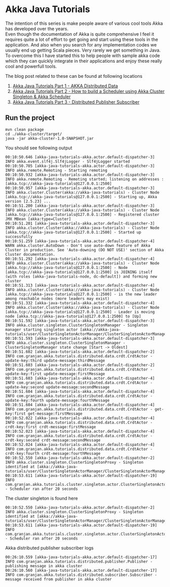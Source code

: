 # Akka Java Tutorials

The intention of this series is make people aware of various cool tools Akka has developed over the years.
<br />
Even though the documentation of Akka is quite comprehensive I feel it requires quite a lot of effort to get going and start using these tools in the application. And also when you search for any implementation codes we usually end up getting Scala pieces. Very rarely we get something in Java.
<br />
To overcome this I have started this to help people with sample akka code which they can quickly integrate in their applications and enjoy these really cool and powerfull tools.

The blog post related to these  can be found at following locations

1. [Akka Java Tutorials Part 1 - AKKA Distributed Data](https://medium.com/@gauravranjan11/akka-java-tutorials-part-1-akka-distributed-data-e1de6bbe6286)
2. [Akka Java Tutorials Part 2 - How to build a Scheduler using Akka Cluster Singleton & Akka Scheduler](https://medium.com/@gauravranjan11/akka-java-tutorials-part-2-how-to-build-a-scheduler-using-akka-cluster-singleton-akka-scheduler-d02e300e525c)
3. [Akka Java Tutorials Part 3 - Distributed Publisher Subscriber  ](https://medium.com/@gauravranjan11/akka-java-tutorials-part-3-distributed-publisher-subscriber-bd941aef822d)

## Run the project
```
mvn clean package
cd ./akka-cluster/target/
java -jar akka-cluster-1.0-SNAPSHOT.jar
```

You should see following output

```
00:10:50.646 [akka-java-tutorials-akka.actor.default-dispatcher-3] INFO akka.event.slf4j.Slf4jLogger - Slf4jLogger started
00:10:50.705 [akka-java-tutorials-akka.actor.default-dispatcher-3] INFO akka.remote.Remoting - Starting remoting
00:10:50.932 [akka-java-tutorials-akka.actor.default-dispatcher-3] INFO akka.remote.Remoting - Remoting started; listening on addresses :[akka.tcp://akka-java-tutorials@127.0.0.1:2500]
00:10:50.957 [akka-java-tutorials-akka.actor.default-dispatcher-3] INFO akka.cluster.Cluster(akka://akka-java-tutorials) - Cluster Node [akka.tcp://akka-java-tutorials@127.0.0.1:2500] - Starting up, Akka version [2.5.23] ...
00:10:51.200 [akka-java-tutorials-akka.actor.default-dispatcher-3] INFO akka.cluster.Cluster(akka://akka-java-tutorials) - Cluster Node [akka.tcp://akka-java-tutorials@127.0.0.1:2500] - Registered cluster JMX MBean [akka:type=Cluster]
00:10:51.201 [akka-java-tutorials-akka.actor.default-dispatcher-3] INFO akka.cluster.Cluster(akka://akka-java-tutorials) - Cluster Node [akka.tcp://akka-java-tutorials@127.0.0.1:2500] - Started up successfully
00:10:51.259 [akka-java-tutorials-akka.actor.default-dispatcher-4] WARN akka.cluster.AutoDown - Don't use auto-down feature of Akka Cluster in production. See 'Auto-downing (DO NOT USE)' section of Akka Cluster documentation.
00:10:51.292 [akka-java-tutorials-akka.actor.default-dispatcher-4] INFO akka.cluster.Cluster(akka://akka-java-tutorials) - Cluster Node [akka.tcp://akka-java-tutorials@127.0.0.1:2500] - Node [akka.tcp://akka-java-tutorials@127.0.0.1:2500] is JOINING itself (with roles [akka-java-tutorials-node, dc-default]) and forming new cluster
00:10:51.313 [akka-java-tutorials-akka.actor.default-dispatcher-4] INFO akka.cluster.Cluster(akka://akka-java-tutorials) - Cluster Node [akka.tcp://akka-java-tutorials@127.0.0.1:2500] - is the new leader among reachable nodes (more leaders may exist)
00:10:51.332 [akka-java-tutorials-akka.actor.default-dispatcher-4] INFO akka.cluster.Cluster(akka://akka-java-tutorials) - Cluster Node [akka.tcp://akka-java-tutorials@127.0.0.1:2500] - Leader is moving node [akka.tcp://akka-java-tutorials@127.0.0.1:2500] to [Up]
00:10:51.592 [akka-java-tutorials-akka.actor.default-dispatcher-3] INFO akka.cluster.singleton.ClusterSingletonManager - Singleton manager starting singleton actor [akka://akka-java-tutorials/user/ClusterSingletonActorManager/ClusterSingletonActorManager]
00:10:51.593 [akka-java-tutorials-akka.actor.default-dispatcher-3] INFO akka.cluster.singleton.ClusterSingletonManager - ClusterSingletonManager state change [Start -> Oldest]
00:10:51.602 [akka-java-tutorials-akka.actor.default-dispatcher-2] INFO com.granjan.akka.tutorials.distributed.data.crdt.CrdtActor - update-key:third update-message:thirdMessage
00:10:51.603 [akka-java-tutorials-akka.actor.default-dispatcher-2] INFO com.granjan.akka.tutorials.distributed.data.crdt.CrdtActor - update-key:first update-message:firstMessage
00:10:51.603 [akka-java-tutorials-akka.actor.default-dispatcher-4] INFO com.granjan.akka.tutorials.distributed.data.crdt.CrdtActor - update-key:second update-message:secondMessage
00:10:51.604 [akka-java-tutorials-akka.actor.default-dispatcher-4] INFO com.granjan.akka.tutorials.distributed.data.crdt.CrdtActor - update-key:fourth update-message:fourthMessage
00:10:51.604 [akka-java-tutorials-akka.actor.default-dispatcher-4] INFO com.granjan.akka.tutorials.distributed.data.crdt.CrdtActor - get-key:first get-message:firstMessage
00:10:52.022 [akka-java-tutorials-akka.actor.default-dispatcher-4] INFO com.granjan.akka.tutorials.distributed.data.crdt.CrdtActor - crdt-key:first crdt-message:firstMessage
00:10:52.023 [akka-java-tutorials-akka.actor.default-dispatcher-4] INFO com.granjan.akka.tutorials.distributed.data.crdt.CrdtActor - crdt-key:second crdt-message:secondMessage
00:10:52.024 [akka-java-tutorials-akka.actor.default-dispatcher-4] INFO com.granjan.akka.tutorials.distributed.data.crdt.CrdtActor - crdt-key:fourth crdt-message:fourthMessage
00:10:52.550 [akka-java-tutorials-akka.actor.default-dispatcher-2] INFO akka.cluster.singleton.ClusterSingletonProxy - Singleton identified at [akka://akka-java-tutorials/user/ClusterSingletonActorManager/ClusterSingletonActorManager]
00:10:53.611 [akka-java-tutorials-akka.actor.default-dispatcher-19] INFO com.granjan.akka.tutorials.cluster.singleton.actor.ClusterSingletonActor - Scheduler ran after 20 seconds

```
The cluster singleton is found here
```
00:10:52.550 [akka-java-tutorials-akka.actor.default-dispatcher-2] INFO akka.cluster.singleton.ClusterSingletonProxy - Singleton identified at [akka://akka-java-tutorials/user/ClusterSingletonActorManager/ClusterSingletonActorManager]
00:10:53.611 [akka-java-tutorials-akka.actor.default-dispatcher-19] INFO com.granjan.akka.tutorials.cluster.singleton.actor.ClusterSingletonActor - Scheduler ran after 20 seconds
```
Akka distributed publisher subscriber logs

```
00:26:10.559 [akka-java-tutorials-akka.actor.default-dispatcher-17] INFO com.granjan.akka.tutorials.distributed.publisher.Publisher - publishing message in akka cluster
00:26:10.560 [akka-java-tutorials-akka.actor.default-dispatcher-17] INFO com.granjan.akka.tutorials.distributed.subscriber.Subscriber - message received from publisher in akka cluster
```